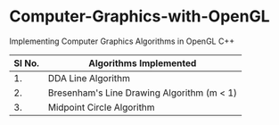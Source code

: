 # Computer-Graphics-with-OpenGL
 Implementing Computer Graphics Algorithms in OpenGL C++

| Sl No.| Algorithms Implemented |
|-------|------------------------|
| 1.    | DDA Line Algorithm     |
| 2.    | Bresenham's Line Drawing Algorithm (m < 1)|
| 3.    | Midpoint Circle Algorithm |

